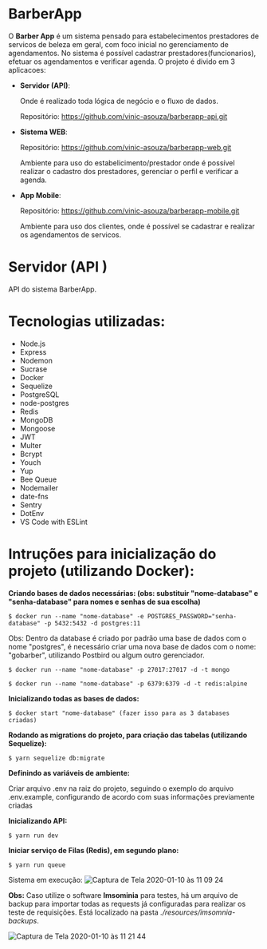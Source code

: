 # BarberApp

O **Barber App** é um sistema pensado para estabelecimentos prestadores de servicos de beleza em geral, com foco inicial no gerenciamento de agendamentos. No sistema é possível cadastrar prestadores(funcionarios), efetuar os agendamentos e verificar agenda.
O projeto é divido em 3 aplicacoes:
- **Servidor (API)**:

    Onde é realizado toda lógica de negócio e o fluxo de dados.

    Repositório: https://github.com/vinic-asouza/barberapp-api.git

- **Sistema WEB**:

    Repositório: https://github.com/vinic-asouza/barberapp-web.git

    Ambiente para uso do estabelicimento/prestador onde é possível realizar o cadastro dos prestadores, gerenciar o perfil e verificar a agenda.

- **App Mobile**:

    Repositório: https://github.com/vinic-asouza/barberapp-mobile.git

    Ambiente para uso dos clientes, onde é possível se cadastrar e realizar os agendamentos de servicos.

# Servidor (API )
API do sistema BarberApp.

# Tecnologias utilizadas:

- Node.js
- Express
- Nodemon
- Sucrase
- Docker
- Sequelize
- PostgreSQL
- node-postgres
- Redis
- MongoDB
- Mongoose
- JWT
- Multer
- Bcrypt
- Youch
- Yup
- Bee Queue
- Nodemailer
- date-fns
- Sentry
- DotEnv
- VS Code with ESLint

# Intruções para inicialização do projeto (utilizando Docker):

**Criando bases de dados necessárias: (obs: substituir "nome-database" e "senha-database" para nomes e senhas de sua escolha)**

    $ docker run --name "nome-database" -e POSTGRES_PASSWORD="senha-database" -p 5432:5432 -d postgres:11

Obs: Dentro da database é criado por padrão uma base de dados com o nome "postgres", é necessário criar uma nova base de dados com o nome: "gobarber", utilizando Postbird ou algum outro gerenciador.

    $ docker run --name "nome-database" -p 27017:27017 -d -t mongo

    $ docker run --name "nome-database" -p 6379:6379 -d -t redis:alpine

**Inicializando todas as bases de dados:**

    $ docker start "nome-database" (fazer isso para as 3 databases criadas)

**Rodando as migrations do projeto, para criação das tabelas (utilizando Sequelize):**

    $ yarn sequelize db:migrate

**Definindo as variáveis de ambiente:**

Criar arquivo .env na raiz do projeto, seguindo o exemplo do arquivo .env.example, configurando de acordo com suas informações previamente criadas

**Inicializando API:**

    $ yarn run dev

**Iniciar serviço de Filas (Redis), em segundo plano:**

    $ yarn run queue

Sistema em execução:
![Captura de Tela 2020-01-10 às 11 09 24](https://user-images.githubusercontent.com/32015296/72159194-979f4880-339a-11ea-86de-9f9dbdb641b1.png)


**Obs:** Caso utilize o software **Imsominia** para testes, há um arquivo de backup para importar todas as requests já configuradas para realizar os teste de requisições. Está localizado na pasta *./resources/imsomnia-backups*.

![Captura de Tela 2020-01-10 às 11 21 44](https://user-images.githubusercontent.com/32015296/72160276-d1714e80-339c-11ea-94bc-1e110cb51b66.png)
